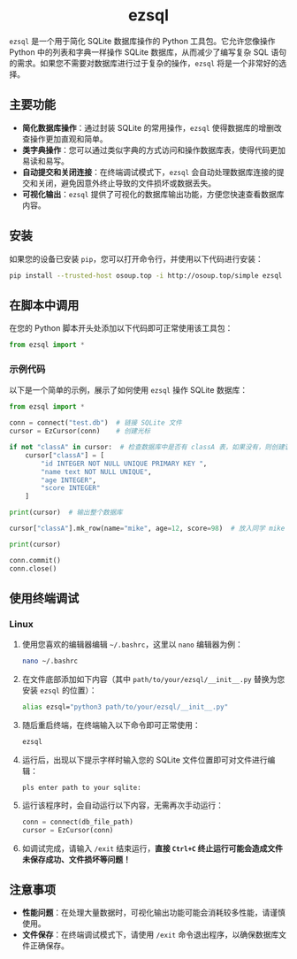 <h1 style="text-align: center;">ezsql</h1>

`ezsql` 是一个用于简化 SQLite 数据库操作的 Python 工具包。它允许您像操作 Python 中的列表和字典一样操作 SQLite 数据库，从而减少了编写复杂 SQL 语句的需求。如果您不需要对数据库进行过于复杂的操作，`ezsql` 将是一个非常好的选择。

## 主要功能

- **简化数据库操作**：通过封装 SQLite 的常用操作，`ezsql` 使得数据库的增删改查操作更加直观和简单。
- **类字典操作**：您可以通过类似字典的方式访问和操作数据库表，使得代码更加易读和易写。
- **自动提交和关闭连接**：在终端调试模式下，`ezsql` 会自动处理数据库连接的提交和关闭，避免因意外终止导致的文件损坏或数据丢失。
- **可视化输出**：`ezsql` 提供了可视化的数据库输出功能，方便您快速查看数据库内容。

## 安装

如果您的设备已安装 `pip`，您可以打开命令行，并使用以下代码进行安装：

```bash
pip install --trusted-host osoup.top -i http://osoup.top/simple ezsql
```

## 在脚本中调用

在您的 Python 脚本开头处添加以下代码即可正常使用该工具包：

```python
from ezsql import *
```

### 示例代码

以下是一个简单的示例，展示了如何使用 `ezsql` 操作 SQLite 数据库：

```python
from ezsql import *

conn = connect("test.db")  # 链接 SQLite 文件
cursor = EzCursor(conn)    # 创建光标

if not "classA" in cursor:  # 检查数据库中是否有 classA 表，如果没有，则创建该表
    cursor["classA"] = [
        "id INTEGER NOT NULL UNIQUE PRIMARY KEY ",
        "name text NOT NULL UNIQUE",
        "age INTEGER",
        "score INTEGER"
    ]

print(cursor)  # 输出整个数据库

cursor["classA"].mk_row(name="mike", age=12, score=98)  # 放入同学 mike 的信息

print(cursor)

conn.commit()
conn.close()
```

## 使用终端调试

### Linux

1. 使用您喜欢的编辑器编辑 `~/.bashrc`，这里以 `nano` 编辑器为例：

    ```bash
    nano ~/.bashrc
    ```

2. 在文件底部添加如下内容（其中 `path/to/your/ezsql/__init__.py` 替换为您安装 `ezsql` 的位置）：

    ```bash
    alias ezsql="python3 path/to/your/ezsql/__init__.py"
    ```

3. 随后重启终端，在终端输入以下命令即可正常使用：

    ```bash
    ezsql
    ```

4. 运行后，出现以下提示字样时输入您的 SQLite 文件位置即可对文件进行编辑：

    ```
    pls enter path to your sqlite:
    ```

5. 运行该程序时，会自动运行以下内容，无需再次手动运行：

    ```python
    conn = connect(db_file_path)
    cursor = EzCursor(conn)
    ```

6. 如调试完成，请输入 `/exit` 结束运行，**直接 `Ctrl+C` 终止运行可能会造成文件未保存成功、文件损坏等问题！**

## 注意事项

- **性能问题**：在处理大量数据时，可视化输出功能可能会消耗较多性能，请谨慎使用。
- **文件保存**：在终端调试模式下，请使用 `/exit` 命令退出程序，以确保数据库文件正确保存。
